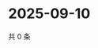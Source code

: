 # 2025-09-10

共 0 条

<!-- BEGIN ZHIHUQUESTIONS -->
<!-- 最后更新时间 Wed Sep 10 2025 14:16:42 GMT+0800 (China Standard Time) -->

<!-- END ZHIHUQUESTIONS -->
